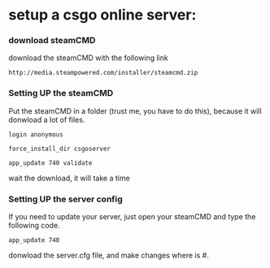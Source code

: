 # setup a csgo online server:

### download steamCMD

download the steamCMD with the following link
```
http://media.steampowered.com/installer/steamcmd.zip
```

### Setting UP the steamCMD

Put the steamCMD in a folder (trust me, you have to do this), because it will donwload a lot of files.

```
login anonymous
```
```
force_install_dir csgoserver
```
```
app_update 740 validate
```

wait the download, it will take a time

### Setting UP the server config

If you need to update your server, just open your steamCMD and type the following code.

```
app_update 740
```

donwload the server.cfg file, and make changes where is #.
